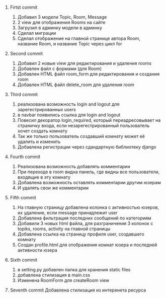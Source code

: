 1. Firtst commit
    1) Добавил 3 модели Topic, Room, Message
    2) 2 view для отображения Rooms на сайте
    3) Загрузил в админку модели в админку
    4) Сделал миграции
    5) Сделал отображение на главной странице автора Room, название Room, и название Topic через цикл for

2. Second commit
   1) Добавил 2 новые view для редактирования и удаления rooms
   2) Добавлен файл с формами (для Room)
   3) Добавлен HTML файл room_form для редактирования и создания room
   4) Добавлен HTML файл delete_room для удаления room

3. Third commit
   1) реализована возможность login and logout для зарегестрированных users
   2) в navbar появились ссылка для login and logout 
   3) Повесил декоратор login_required, который переадресовывает на страничку входа, если незарегестрированный пользователь хочет создать комнату
   4) Так же только пользователь создавший комнату может её удалить и изменить
   5) Добавлена регистрации через сдандартную библиотеку django

4. Fourth commit
   1) Реализована возможность добавлять комментарии
   2) При переходе в room видна панель, где видны все пользователи, входящие в эту комнату
   3) Добавлена возможность оставлять комментарии другим юзерам
   4) И удалять свои же комментарии

5. Fifth commit
   1) На главную страницу добавлена колонка с активностью юзеров, их удаление, если message принадлежит user
   2) Добавлена фильтрация последних сообщений по категориям
   3) Добавили 3 новых html файла, для разграничения 3 колонок с topiks, rooms, activity на главной страницы
   4) Добавлена ссылка на страницу профиля user, создавшего комнату
   5) Создан profile.html для отображения комнат юзера и последней активности юзера

6. Sixth commit
   1) в setting.py добавлен папка для хранения static files
   2) добавлена стилизация в main.css
   3) Изменена RoomForm для createRoom view

7. Seventh commit
   Добавлена стилизация из интеренета ресурса